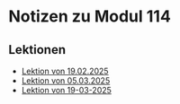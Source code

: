 # Notizen zu Modul 114

## Lektionen
- [Lektion von 19.02.2025](/M114/docs/19-02-2025/page.md)
- [Lektion von 05.03.2025](/M114/docs/05-03-2025/page.md)
- [Lektion von 19-03-2025](/docs/19-03-2025/page.md)
